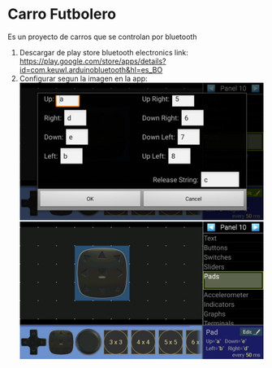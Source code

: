 # Carro Futbolero

Es un proyecto de carros que se controlan por bluetooth

1. Descargar de play store bluetooth electronics
   link: https://play.google.com/store/apps/details?id=com.keuwl.arduinobluetooth&hl=es_BO
2. Configurar segun la imagen en la app:
   <br>
   ![myimage-alt-tag](./Image1.jpeg)
   <br>
   ![myimage-alt-tag](./Image2.jpeg)
   <br>
